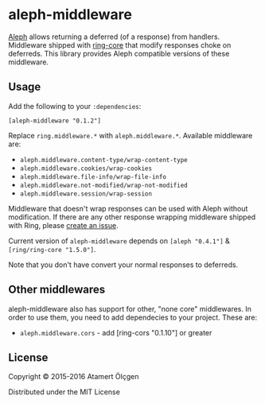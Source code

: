# aleph-middleware

[Aleph](http://aleph.io/) allows returning a deferred (of a response) from
handlers. Middleware shipped with [ring-core](https://github.com/ring-clojure/ring)
that modify responses choke on deferreds. This library provides Aleph compatible
versions of these middleware.


## Usage

Add the following to your `:dependencies`:


    [aleph-middleware "0.1.2"]


Replace `ring.middleware.*` with `aleph.middleware.*`. Available middleware are:


- `aleph.middleware.content-type/wrap-content-type`
- `aleph.middleware.cookies/wrap-cookies`
- `aleph.middleware.file-info/wrap-file-info`
- `aleph.middleware.not-modified/wrap-not-modified`
- `aleph.middleware.session/wrap-session`


Middleware that doesn't wrap responses can be used with Aleph without
modification. If there are any other response wrapping middleware shipped with
Ring, please [create an issue](https://github.com/muhuk/aleph-middleware/issues).

Current version of `aleph-middleware` depends on `[aleph "0.4.1"]` &
`[ring/ring-core "1.5.0"]`.

Note that you don't have convert your normal responses to deferreds.

## Other middlewares

aleph-middleware also has support for other, "none core" middlewares. In order
to use them, you need to add dependecies to your project. These are:

- `aleph.middleware.cors` - add [ring-cors "0.1.10"] or greater

## License

Copyright © 2015-2016 Atamert Ölçgen

Distributed under the MIT License

